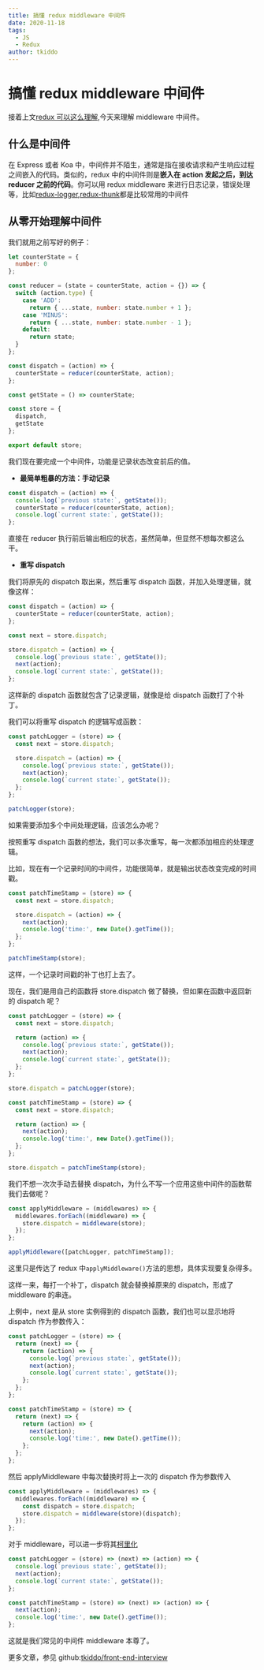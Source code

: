 ```yaml
---
title: 搞懂 redux middleware 中间件
date: 2020-11-18
tags:
  - JS
  - Redux
author: tkiddo
---
```


# 搞懂 redux middleware 中间件

接着上文[redux 可以这么理解](https://github.com/tkiddo/front-end-interview/blob/main/docs/redux-simple-understanding.md),今天来理解 middleware 中间件。

## 什么是中间件

在 Express 或者 Koa 中，中间件并不陌生，通常是指在接收请求和产生响应过程之间嵌入的代码。类似的，redux 中的中间件则是**嵌入在 action 发起之后，到达 reducer 之前的代码**。你可以用 redux middleware 来进行日志记录，错误处理等，比如[redux-logger](https://github.com/LogRocket/redux-logger),[redux-thunk](https://github.com/reduxjs/redux-thunk)都是比较常用的中间件

## 从零开始理解中间件

我们就用之前写好的例子：

```js
let counterState = {
  number: 0
};

const reducer = (state = counterState, action = {}) => {
  switch (action.type) {
    case 'ADD':
      return { ...state, number: state.number + 1 };
    case 'MINUS':
      return { ...state, number: state.number - 1 };
    default:
      return state;
  }
};

const dispatch = (action) => {
  counterState = reducer(counterState, action);
};

const getState = () => counterState;

const store = {
  dispatch,
  getState
};

export default store;
```

我们现在要完成一个中间件，功能是记录状态改变前后的值。

- **最简单粗暴的方法：手动记录**

```js
const dispatch = (action) => {
  console.log(`previous state:`, getState());
  counterState = reducer(counterState, action);
  console.log(`current state:`, getState());
};
```

直接在 reducer 执行前后输出相应的状态，虽然简单，但显然不想每次都这么干。

- **重写 dispatch**

我们将原先的 dispatch 取出来，然后重写 dispatch 函数，并加入处理逻辑，就像这样：

```js
const dispatch = (action) => {
  counterState = reducer(counterState, action);
};

const next = store.dispatch;

store.dispatch = (action) => {
  console.log(`previous state:`, getState());
  next(action);
  console.log(`current state:`, getState());
};
```

这样新的 dispatch 函数就包含了记录逻辑，就像是给 dispatch 函数打了个补丁。

我们可以将重写 dispatch 的逻辑写成函数：

```js
const patchLogger = (store) => {
  const next = store.dispatch;

  store.dispatch = (action) => {
    console.log(`previous state:`, getState());
    next(action);
    console.log(`current state:`, getState());
  };
};

patchLogger(store);
```

如果需要添加多个中间处理逻辑，应该怎么办呢？

按照重写 dispatch 函数的想法，我们可以多次重写，每一次都添加相应的处理逻辑。

比如，现在有一个记录时间的中间件，功能很简单，就是输出状态改变完成的时间戳。

```js
const patchTimeStamp = (store) => {
  const next = store.dispatch;

  store.dispatch = (action) => {
    next(action);
    console.log('time:', new Date().getTime());
  };
};

patchTimeStamp(store);
```

这样，一个记录时间戳的补丁也打上去了。

现在，我们是用自己的函数将 store.dispatch 做了替换，但如果在函数中返回新的 dispatch 呢？

```js
const patchLogger = (store) => {
  const next = store.dispatch;

  return (action) => {
    console.log(`previous state:`, getState());
    next(action);
    console.log(`current state:`, getState());
  };
};

store.dispatch = patchLogger(store);

const patchTimeStamp = (store) => {
  const next = store.dispatch;

  return (action) => {
    next(action);
    console.log('time:', new Date().getTime());
  };
};

store.dispatch = patchTimeStamp(store);
```

我们不想一次次手动去替换 dispatch，为什么不写一个应用这些中间件的函数帮我们去做呢？

```js
const applyMiddleware = (middlewares) => {
  middlewares.forEach((middleware) => {
    store.dispatch = middleware(store);
  });
};

applyMiddleware([patchLogger, patchTimeStamp]);
```

这里只是传达了 redux 中`applyMiddleware()`方法的思想，具体实现要复杂得多。

这样一来，每打一个补丁，dispatch 就会替换掉原来的 dispatch，形成了 middleware 的串连。

上例中，next 是从 store 实例得到的 dispatch 函数，我们也可以显示地将 dispatch 作为参数传入：

```js
const patchLogger = (store) => {
  return (next) => {
    return (action) => {
      console.log(`previous state:`, getState());
      next(action);
      console.log(`current state:`, getState());
    };
  };
};

const patchTimeStamp = (store) => {
  return (next) => {
    return (action) => {
      next(action);
      console.log('time:', new Date().getTime());
    };
  };
};
```

然后 applyMiddleware 中每次替换时将上一次的 dispatch 作为参数传入

```js
const applyMiddleware = (middlewares) => {
  middlewares.forEach((middleware) => {
    const dispatch = store.dispatch;
    store.dispatch = middleware(store)(dispatch);
  });
};
```

对于 middleware，可以进一步将其[柯里化](https://baike.baidu.com/item/%E6%9F%AF%E9%87%8C%E5%8C%96)

```js
const patchLogger = (store) => (next) => (action) => {
  console.log(`previous state:`, getState());
  next(action);
  console.log(`current state:`, getState());
};

const patchTimeStamp = (store) => (next) => (action) => {
  next(action);
  console.log('time:', new Date().getTime());
};
```

这就是我们常见的中间件 middleware 本尊了。

更多文章，参见 github:[tkiddo/front-end-interview](https://github.com/tkiddo/front-end-interview)
